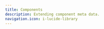 ```yaml
---
title: Components
description: Extending component meta data. 
navigation.icon: i-lucide-library
---
```


